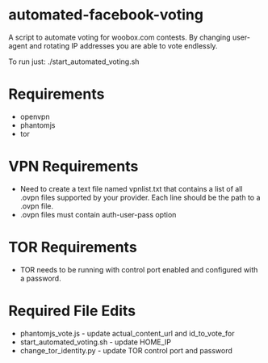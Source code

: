 automated-facebook-voting
=========================

A script to automate voting for woobox.com contests. By changing user-agent and rotating IP addresses you are able to vote endlessly.

To run just: ./start_automated_voting.sh

Requirements
===
* openvpn 
* phantomjs
* tor

VPN Requirements
===
* Need to create a text file named vpnlist.txt that contains a list of all .ovpn files supported by your provider. Each line should be the path to a .ovpn file.
* .ovpn files must contain auth-user-pass option

TOR Requirements
===
* TOR needs to be running with control port enabled and configured with a password. 

Required File Edits
===
* phantomjs_vote.js - update actual_content_url and id_to_vote_for
* start_automated_voting.sh - update HOME_IP
* change_tor_identity.py - update TOR control port and password
